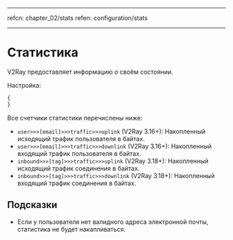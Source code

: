 * * *

refcn: chapter_02/stats refen: configuration/stats

* * *

# Статистика

V2Ray предоставляет информацию о своём состоянии.

Настройка:

```javascript
{
}
```

Все счетчики статистики перечислены ниже:

* `user>>>[email]>>>traffic>>>uplink` (V2Ray 3.16+): Накопленный исходящий трафик пользователя в байтах.
* `user>>>[email]>>>traffic>>>downlink` (V2Ray 3.16+): Накопленный входящий трафик пользователя в байтах.
* `inbound>>>[tag]>>>traffic>>>uplink` (V2Ray 3.18+): Накопленный исходящий трафик соединения в байтах.
* `inbound>>>[tag]>>>traffic>>>downlink` (V2Ray 3.18+): Накопленный входящий трафик соединения в байтах.

## Подсказки

* Если у пользователя нет валидного адреса электронной почты, статистика не будет накапливаться.